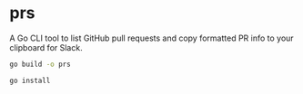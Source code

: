# prs

A Go CLI tool to list GitHub pull requests and copy formatted PR info to your clipboard for Slack.


```bash
go build -o prs
```

```bash
go install
```

